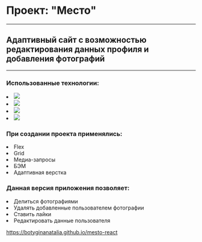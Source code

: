 # Проект: "Место"
___
## Адаптивный сайт с возможностью редактирования данных профиля и добавления фотографий
___
### Использованные технологии:
  
  <p align="left">
  <li><img src="https://img.shields.io/badge/html5-%23E34F26.svg?style=for-the-badge&logo=html5&logoColor=white" /></li>
  <li><img src="https://img.shields.io/badge/css3-%231572B6.svg?style=for-the-badge&logo=css3&logoColor=white" /></li>
  <li><img src="https://img.shields.io/badge/javascript-%23323330.svg?style=for-the-badge&logo=javascript&logoColor=%23F7DF1E" /></li>
  <li><img src="https://img.shields.io/badge/react-%2320232a.svg?style=for-the-badge&logo=react&logoColor=%2361DAFB" /></li>
  </p>  

### При создании проекта применялись:  
  <p align="left">
  <li>Flex</li>
  <li>Grid</li>
  <li>Медиа-запросы</li>
  <li>БЭМ</li>
  <li>Адаптивная верстка</li>
  </p>
  
### Данная версия приложения позволяет:
  <p align="left">
  <li>Делиться фотографиями</li>
  <li>Удалять добавленные пользователем фотографии</>
  <li>Ставить лайки</li>
  <li>Редактировать данные пользователя</li>
  
  </p>

https://botyginanatalia.github.io/mesto-react
